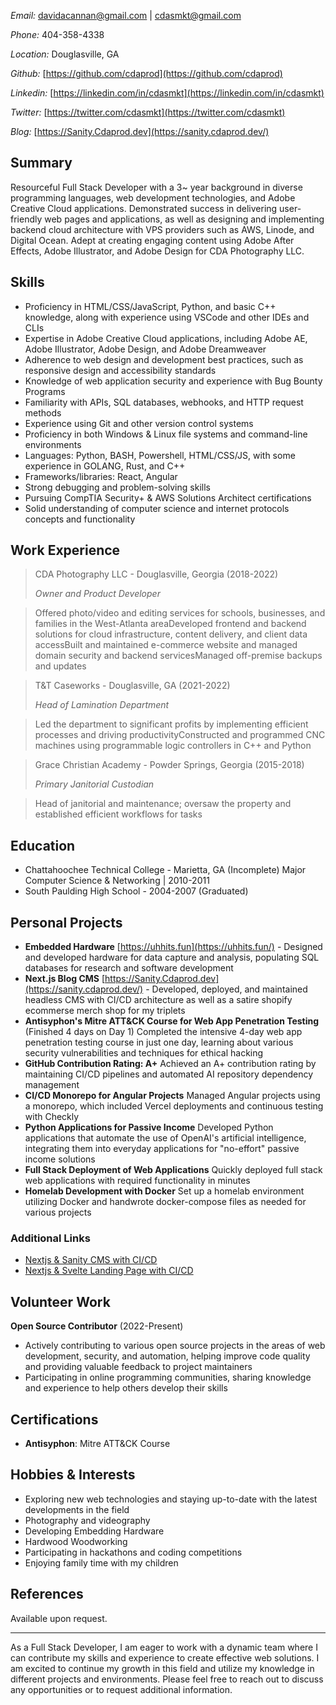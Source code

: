 *Email:* [davidacannan@gmail.com](mailto:davidacannan@gmail.com) | [cdasmkt@gmail.com](mailto:cdasmkt@gmail.com)

*Phone:* 404-358-4338

*Location:* Douglasville, GA

*Github:* [https://github.com/cdaprod](https://github.com/cdaprod)

*Linkedin:* [https://linkedin.com/in/cdasmkt](https://linkedin.com/in/cdasmkt)

*Twitter:* [https://twitter.com/cdasmkt](https://twitter.com/cdasmkt)

*Blog:* [https://Sanity.Cdaprod.dev](https://sanity.cdaprod.dev/)

## Summary

Resourceful Full Stack Developer with a 3~ year background in diverse programming languages, web development technologies, and Adobe Creative Cloud applications. Demonstrated success in delivering user-friendly web pages and applications, as well as designing and implementing backend cloud architecture with VPS providers such as AWS, Linode, and Digital Ocean. Adept at creating engaging content using Adobe After Effects, Adobe Illustrator, and Adobe Design for CDA Photography LLC.

## Skills

- Proficiency in HTML/CSS/JavaScript, Python, and basic C++ knowledge, along with experience using VSCode and other IDEs and CLIs
- Expertise in Adobe Creative Cloud applications, including Adobe AE, Adobe Illustrator, Adobe Design, and Adobe Dreamweaver
- Adherence to web design and development best practices, such as responsive design and accessibility standards
- Knowledge of web application security and experience with Bug Bounty Programs
- Familiarity with APIs, SQL databases, webhooks, and HTTP request methods
- Experience using Git and other version control systems
- Proficiency in both Windows & Linux file systems and command-line environments
- Languages: Python, BASH, Powershell, HTML/CSS/JS, with some experience in GOLANG, Rust, and C++
- Frameworks/libraries: React, Angular
- Strong debugging and problem-solving skills
- Pursuing CompTIA Security+ & AWS Solutions Architect certifications
- Solid understanding of computer science and internet protocols concepts and functionality

## Work Experience

> CDA Photography LLC - Douglasville, Georgia (2018-2022)
> 
> 
> *Owner and Product Developer*
> 

> Offered photo/video and editing services for schools, businesses, and families in the West-Atlanta areaDeveloped frontend and backend solutions for cloud infrastructure, content delivery, and client data accessBuilt and maintained e-commerce website and managed domain security and backend servicesManaged off-premise backups and updates
> 

> T&T Caseworks - Douglasville, GA (2021-2022)
> 
> 
> *Head of Lamination Department*
> 

> Led the department to significant profits by implementing efficient processes and driving productivityConstructed and programmed CNC machines using programmable logic controllers in C++ and Python
> 

> Grace Christian Academy - Powder Springs, Georgia (2015-2018)
> 
> 
> *Primary Janitorial Custodian*
> 

> Head of janitorial and maintenance; oversaw the property and established efficient workflows for tasks
> 

## Education

- Chattahoochee Technical College - Marietta, GA (Incomplete) Major Computer Science & Networking | 2010-2011
- South Paulding High School - 2004-2007 (Graduated)

## Personal Projects

- **Embedded Hardware** [https://uhhits.fun](https://uhhits.fun/) - Designed and developed hardware for data capture and analysis, populating SQL databases for research and software development
- **Next.js Blog CMS** [https://Sanity.Cdaprod.dev](https://sanity.cdaprod.dev/) - Developed, deployed, and maintained headless CMS with CI/CD architecture as well as a satire shopify ecommerse merch shop for my triplets
- **Antisyphon's Mitre ATT&CK Course for Web App Penetration Testing** (Finished 4 days on Day 1) Completed the intensive 4-day web app penetration testing course in just one day, learning about various security vulnerabilities and techniques for ethical hacking
- **GitHub Contribution Rating: A+** Achieved an A+ contribution rating by maintaining CI/CD pipelines and automated AI repository dependency management
- **CI/CD Monorepo for Angular Projects** Managed Angular projects using a monorepo, which included Vercel deployments and continuous testing with Checkly
- **Python Applications for Passive Income** Developed Python applications that automate the use of OpenAI's artificial intelligence, integrating them into everyday applications for "no-effort" passive income solutions
- **Full Stack Deployment of Web Applications** Quickly deployed full stack web applications with required functionality in minutes
- **Homelab Development with Docker** Set up a homelab environment utilizing Docker and handwrote docker-compose files as needed for various projects

### Additional Links

- [Nextjs & Sanity CMS with CI/CD](https://sanity.cdaprod.dev/)
- [Nextjs & Svelte Landing Page with CI/CD](https://sanity.cdaprod.dev/)

## Volunteer Work

**Open Source Contributor** (2022-Present)

- Actively contributing to various open source projects in the areas of web development, security, and automation, helping improve code quality and providing valuable feedback to project maintainers
- Participating in online programming communities, sharing knowledge and experience to help others develop their skills

## Certifications

- **Antisyphon**: Mitre ATT&CK Course

## Hobbies & Interests

- Exploring new web technologies and staying up-to-date with the latest developments in the field
- Photography and videography
- Developing Embedding Hardware
- Hardwood Woodworking
- Participating in hackathons and coding competitions
- Enjoying family time with my children

## References

Available upon request.

---

As a Full Stack Developer, I am eager to work with a dynamic team where I can contribute my skills and experience to create effective web solutions. I am excited to continue my growth in this field and utilize my knowledge in different projects and environments. Please feel free to reach out to discuss any opportunities or to request additional information.